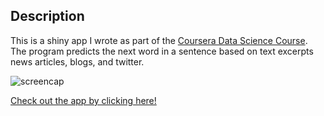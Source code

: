Description
-----------
This is a shiny app I wrote as part of the [Coursera Data Science Course](https://www.coursera.org/specializations/jhudatascience).
The program predicts the next word in a sentence based on text excerpts news articles, blogs, and twitter.

![screencap](/images/screencap.tiff)

[Check out the app by clicking here!](https://kahale.shinyapps.io/TextPrediction)